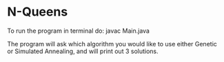 # N-Queens
To run the program in terminal do: javac Main.java

The program will ask which algorithm you would like to use either Genetic or Simulated Annealing, and will print out 3 solutions.